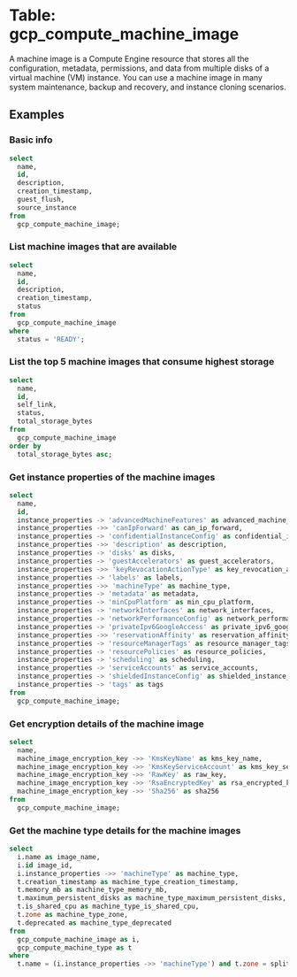 # Table: gcp_compute_machine_image

A machine image is a Compute Engine resource that stores all the configuration, metadata, permissions, and data from multiple disks of a virtual machine (VM) instance. You can use a machine image in many system maintenance, backup and recovery, and instance cloning scenarios.

## Examples

### Basic info

```sql
select
  name,
  id,
  description,
  creation_timestamp,
  guest_flush,
  source_instance
from
  gcp_compute_machine_image;
```

### List machine images that are available

```sql
select
  name,
  id,
  description,
  creation_timestamp,
  status
from
  gcp_compute_machine_image
where
  status = 'READY';
```

### List the top 5 machine images that consume highest storage

```sql
select
  name,
  id,
  self_link,
  status,
  total_storage_bytes
from
  gcp_compute_machine_image
order by
  total_storage_bytes asc;
```

### Get instance properties of the machine images

```sql
select
  name,
  id,
  instance_properties -> 'advancedMachineFeatures' as advanced_machine_features,
  instance_properties ->> 'canIpForward' as can_ip_forward,
  instance_properties -> 'confidentialInstanceConfig' as confidential_instance_config,
  instance_properties ->> 'description' as description,
  instance_properties -> 'disks' as disks,
  instance_properties -> 'guestAccelerators' as guest_accelerators,
  instance_properties ->> 'keyRevocationActionType' as key_revocation_action_type,
  instance_properties -> 'labels' as labels,
  instance_properties ->> 'machineType' as machine_type,
  instance_properties -> 'metadata' as metadata,
  instance_properties -> 'minCpuPlatform' as min_cpu_platform,
  instance_properties -> 'networkInterfaces' as network_interfaces,
  instance_properties -> 'networkPerformanceConfig' as network_performance_config,
  instance_properties -> 'privateIpv6GoogleAccess' as private_ipv6_google_access,
  instance_properties ->> 'reservationAffinity' as reservation_affinity,
  instance_properties -> 'resourceManagerTags' as resource_manager_tags,
  instance_properties -> 'resourcePolicies' as resource_policies,
  instance_properties -> 'scheduling' as scheduling,
  instance_properties -> 'serviceAccounts' as service_accounts,
  instance_properties -> 'shieldedInstanceConfig' as shielded_instance_config,
  instance_properties -> 'tags' as tags
from
  gcp_compute_machine_image;
```

### Get encryption details of the machine image

```sql
select
  name,
  machine_image_encryption_key ->> 'KmsKeyName' as kms_key_name,
  machine_image_encryption_key ->> 'KmsKeyServiceAccount' as kms_key_service_account,
  machine_image_encryption_key ->> 'RawKey' as raw_key,
  machine_image_encryption_key ->> 'RsaEncryptedKey' as rsa_encrypted_key,
  machine_image_encryption_key ->> 'Sha256' as sha256
from
  gcp_compute_machine_image;
```

### Get the machine type details for the machine images

```sql
select
  i.name as image_name,
  i.id image_id,
  i.instance_properties ->> 'machineType' as machine_type,
  t.creation_timestamp as machine_type_creation_timestamp,
  t.memory_mb as machine_type_memory_mb,
  t.maximum_persistent_disks as machine_type_maximum_persistent_disks,
  t.is_shared_cpu as machine_type_is_shared_cpu,
  t.zone as machine_type_zone,
  t.deprecated as machine_type_deprecated
from
  gcp_compute_machine_image as i,
  gcp_compute_machine_type as t
where
  t.name = (i.instance_properties ->> 'machineType') and t.zone = split_part(i.source_instance, '/', 9);
```